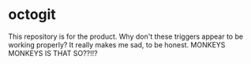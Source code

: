 octogit
=======

This repository is for the product.
Why don't these triggers appear to be working properly? It really makes me sad, to be honest. MONKEYS
MONKEYS
IS THAT SO??!!?

